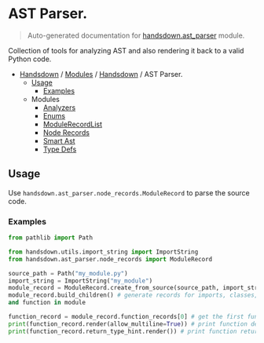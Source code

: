 # AST Parser.

> Auto-generated documentation for [handsdown.ast_parser](https://github.com/vemel/handsdown/blob/master/handsdown/ast_parser/__init__.py) module.

Collection of tools for analyzing AST and also rendering it back to a valid Python code.

- [Handsdown](../../README.md#-handsdown---python-documentation-generator) / [Modules](../../MODULES.md#modules) / [Handsdown](../index.md#handsdown) / AST Parser.
    - [Usage](#usage)
        - [Examples](#examples)
    - Modules
        - [Analyzers](analyzers/index.md#analyzers)
        - [Enums](enums.md#enums)
        - [ModuleRecordList](module_record_list.md#modulerecordlist)
        - [Node Records](node_records/index.md#node-records)
        - [Smart Ast](smart_ast.md#smart-ast)
        - [Type Defs](type_defs.md#type-defs)

## Usage

Use `handsdown.ast_parser.node_records.ModuleRecord` to parse the source code.

### Examples

```python
from pathlib import Path

from handsdown.utils.import_string import ImportString
from handsdown.ast_parser.node_records import ModuleRecord

source_path = Path("my_module.py")
import_string = ImportString("my_module")
module_record = ModuleRecord.create_from_source(source_path, import_string)
module_record.build_children() # generate records for imports, classes, attributes
and function in module

function_record = module_record.function_records[0] # get the first function in module
print(function_record.render(allow_multiline=True)) # print function definition
print(function_record.return_type_hint.render()) # print function return type annotation
```
